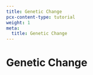 ```yaml
---
title: Genetic Change
pcx-content-type: tutorial
weight: 1
meta:
  title: Genetic Change
---
```


# Genetic Change